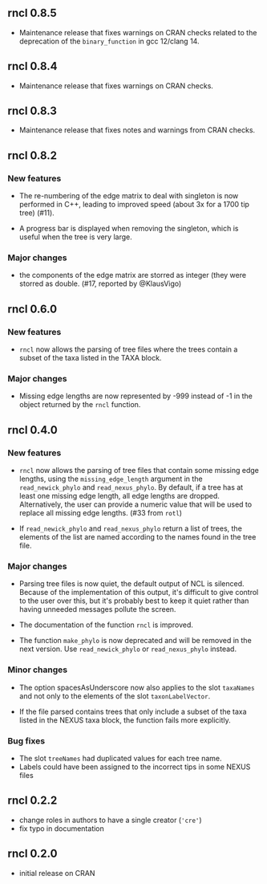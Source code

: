 ## rncl 0.8.5

* Maintenance release that fixes warnings on CRAN checks related to the 
  deprecation of the `binary_function` in gcc 12/clang 14.

## rncl 0.8.4

* Maintenance release that fixes warnings on CRAN checks.

## rncl 0.8.3

* Maintenance release that fixes notes and warnings from CRAN checks.

## rncl 0.8.2

### New features

* The re-numbering of the edge matrix to deal with singleton is now performed in
  C++, leading to improved speed (about 3x for a 1700 tip tree) (#11).

* A progress bar is displayed when removing the singleton, which is useful when
  the tree is very large.

### Major changes

* the components of the edge matrix are storred as integer (they were storred as
  double. (#17, reported by @KlausVigo)

## rncl 0.6.0

### New features

* `rncl` now allows the parsing of tree files where the trees contain a subset
  of the taxa listed in the TAXA block.

### Major changes

* Missing edge lengths are now represented by -999 instead of -1 in the object
  returned by the `rncl` function.

## rncl 0.4.0

### New features

* `rncl` now allows the parsing of tree files that contain some missing edge
  lengths, using the `missing_edge_length` argument in the `read_newick_phylo`
  and `read_nexus_phylo`. By default, if a tree has at least one missing edge
  length, all edge lengths are dropped. Alternatively, the user can provide a
  numeric value that will be used to replace all missing edge lengths. (#33 from
  `rotl`)

* If `read_newick_phylo` and `read_nexus_phylo` return a list of trees, the
  elements of the list are named according to the names found in the tree file.

### Major changes

* Parsing tree files is now quiet, the default output of NCL is
  silenced. Because of the implementation of this output, it's difficult to give
  control to the user over this, but it's probably best to keep it quiet rather
  than having unneeded messages pollute the screen.

* The documentation of the function `rncl` is improved.

* The function `make_phylo` is now deprecated and will be removed in the next
  version. Use `read_newick_phylo` or `read_nexus_phylo` instead.

### Minor changes

* The option spacesAsUnderscore now also applies to the slot `taxaNames` and not
  only to the elements of the slot `taxonLabelVector`.

* If the file parsed contains trees that only include a subset of the taxa
  listed in the NEXUS taxa block, the function fails more explicitly.

### Bug fixes

* The slot `treeNames` had duplicated values for each tree name.
* Labels could have been assigned to the incorrect tips in some NEXUS files

## rncl 0.2.2

* change roles in authors to have a single creator (`'cre'`)
* fix typo in documentation

## rncl 0.2.0

* initial release on CRAN
